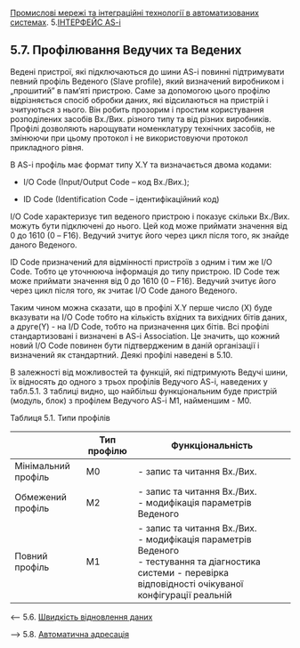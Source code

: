 [Промислові мережі та інтеграційні технології в автоматизованих системах](README.md). 5.[ІНТЕРФЕЙС AS-i](5.md)

## 5.7. Профілювання Ведучих та Ведених

Ведені пристрої, які підключаються до шини AS-i повинні підтримувати певний профіль Веденого (Slave profile), який визначений виробником і „прошитий” в пам’яті пристрою. Саме за допомогою цього профілю відрізняється спосіб обробки даних, які відсилаються на пристрій і зчитуються з нього. Він робить прозорим і простим користування розподілених засобів Вх./Вих. різного типу та від різних виробників. Профілі дозволяють нарощувати номенклатуру технічних засобів, не змінюючи при цьому протокол і не використовуючи протокол прикладного рівня. 

В AS-i профіль має формат типу X.Y та визначається двома кодами:

- I/O Code (Input/Output Code – код Вх./Вих.);

- ID Code (Identification Code – ідентифікаційний код)

I/O Code характеризує тип веденого пристрою і показує скільки Вх./Вих. можуть бути підключені до нього. Цей код може приймати значення від 0 до 1610 (0 – F16). Ведучий зчитує його через цикл після того, як знайде даного Веденого. 

ID Code призначений для відмінності пристроїв з одним і тим же I/O Code. Тобто це уточнююча інформація до типу пристрою. ID Code теж може приймати значення від 0 до 1610 (0 – F16). Ведучий зчитує його через цикл після того, як зчитає I/O Code даного Веденого. 

Таким чином можна сказати, що в профілі X.Y перше число (X) буде вказувати на I/O Code тобто на кількість вхідних та вихідних бітів даних, а друге(Y) - на I/D Code, тобто на призначення цих бітів. Всі профілі стандартизовані і визначені в AS-i Association. Це значить, що кожний новий I/O Code повинен бути підтвердженим в даній організації і визначений як стандартний. Деякі профілі наведені в 5.10.      

В залежності від можливостей та функцій, які підтримують Ведучі шини, їх відносять до одного з трьох профілів Ведучого AS-i, наведених у табл.5.1. З таблиці видно, що найбільш функціональним буде пристрій (модуль, блок) з профілем Ведучого AS-i М1, найменшим - М0.

Таблиця 5.1. Типи профілів

|                     | Тип профілю | Функціональність                                             |
| ------------------- | ----------- | ------------------------------------------------------------ |
| Мінімальний профіль | М0          | - запис та читання Вх./Вих.                                  |
| Обмежений профіль   | М2          | - запис та читання Вх./Вих.  <br />-  модифікація параметрів Веденого |
| Повний профіль      | М1          | - запис та читання Вх./Вих.  <br />-  модифікація параметрів Веденого  <br />-  тестування та діагностика системи  - перевірка  відповідності очікуваної конфігурації   реальній |



<-- 5.6. [Швидкість відновлення даних](5_6.md) 

--> 5.8. [Автоматична адресація](5_8.md) 


